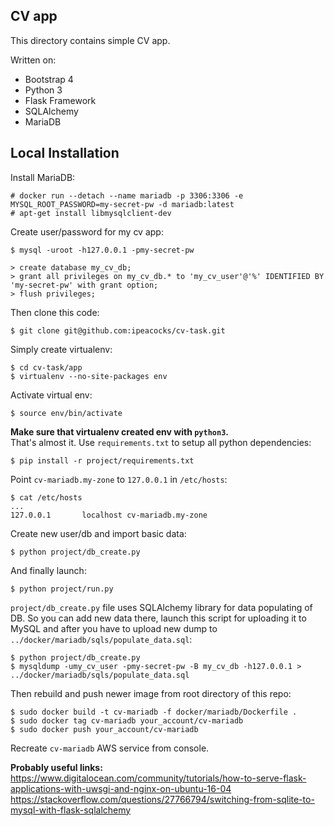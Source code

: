 ## CV app

This directory contains simple CV app.

Written on:

* Bootstrap 4
* Python 3
* Flask Framework
* SQLAlchemy
* MariaDB

## Local Installation

Install MariaDB:
```
# docker run --detach --name mariadb -p 3306:3306 -e MYSQL_ROOT_PASSWORD=my-secret-pw -d mariadb:latest
# apt-get install libmysqlclient-dev
```
Create user/password for my cv app:
```
$ mysql -uroot -h127.0.0.1 -pmy-secret-pw
```
```
> create database my_cv_db;
> grant all privileges on my_cv_db.* to 'my_cv_user'@'%' IDENTIFIED BY 'my-secret-pw' with grant option;
> flush privileges;
```
Then clone this code:
```
$ git clone git@github.com:ipeacocks/cv-task.git
```
Simply create virtualenv:
```
$ cd cv-task/app
$ virtualenv --no-site-packages env
```
Activate virtual env:
```
$ source env/bin/activate
```
**Make sure that virtualenv created env with `python3`.**    
That's almost it. Use `requirements.txt` to setup all python dependencies:
```
$ pip install -r project/requirements.txt
```
Point `cv-mariadb.my-zone` to `127.0.0.1` in `/etc/hosts`:
```
$ cat /etc/hosts
...
127.0.0.1       localhost cv-mariadb.my-zone
```
Create new user/db and import basic data:
```
$ python project/db_create.py
```
And finally launch:
```
$ python project/run.py
```
`project/db_create.py` file uses SQLAlchemy library for data populating of DB. So you can add new data there, launch this script for uploading it to MySQL and after you have to upload new dump to `../docker/mariadb/sqls/populate_data.sql`:
```
$ python project/db_create.py
$ mysqldump -umy_cv_user -pmy-secret-pw -B my_cv_db -h127.0.0.1 > ../docker/mariadb/sqls/populate_data.sql
```
Then rebuild and push newer image from root directory of this repo:
```
$ sudo docker build -t cv-mariadb -f docker/mariadb/Dockerfile .
$ sudo docker tag cv-mariadb your_account/cv-mariadb
$ sudo docker push your_account/cv-mariadb
```
Recreate `cv-mariadb` AWS service from console.

**Probably useful links:**    
https://www.digitalocean.com/community/tutorials/how-to-serve-flask-applications-with-uwsgi-and-nginx-on-ubuntu-16-04    
https://stackoverflow.com/questions/27766794/switching-from-sqlite-to-mysql-with-flask-sqlalchemy    
